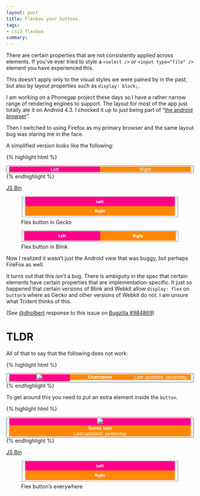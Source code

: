```yaml
---
layout: post
title: Flexbox your buttons.
tags:
- css3 flexbox
summary:
---
```


There are certain properties that are not consistently applied across
elements. If you’ve ever tried to style a `<select />` or `<input type="file"
/>` element you have experienced this.

This doesn’t apply only to the visual styles we were pained by in the past, but
also by layout properties such as `display: block;`.

I am working on a Phonegap project these days so I have a rather narrow range of
rendering engines to support. The layout for most of the app just totally ate it
on Android 4.3. I chocked it up to just being part of “[the android
browser](http://slides.com/html5test/the-android-browser#/)”.

Then I switched to using Firefox as my primary browser and the same layout bug
was staring me in the face.

A simplified version looks like the following:

{% highlight html %}
<style>
button {
  display: flex;
  width: 100%;
}

button div {
  flex: 1;
  color: #fff;
  background: #ff8800;
}
button div:first-child {
  background: #ff0088;
}
</style>

<button>
  <div>Left</div>
  <div>Right</div>
</button>
{% endhighlight %}

[JS Bin](http://jsbin.com/jutafira/2/embed)

<figure>
  <img src="/assets/2014-07-28-flexbox-buttons/flex-button-in-gecko.png">
  <figcaption>Flex button in Gecko</figcaption>
</figure>
<figure>
  <img src="/assets/2014-07-28-flexbox-buttons/flex-button-in-blink.png">
  <figcaption>Flex button in Blink</figcaption>
</figure>

Now I realized it wasn’t just the Android view that was buggy, but perhaps
FireFox as well.

It turns out that this *isn’t* a bug. There is ambiguity in the spec that certain
elements have certain properties that are implementation-specific. It just so
happened that certain versions of Blink and Webkit allow `display: flex` on
`button`’s where as Gecko and other versions of Webkit do not. I am unsure what
Trident thinks of this.

(See [@dholbert](https://twitter.com/CodingExon) response to this issue on
[Bugzilla #984869](https://bugzilla.mozilla.org/show_bug.cgi?id=984869#c2))

# TLDR

All of that to say that the following does not work:

{% highlight html %}
<div class="list-of-actionable-things">
  <button class="flex">
    <div class="flex-1"><img src="/an/avatar/" /></div>
    <div class="flex-2"><strong>Username</strong></div>
    <div class="flex-2"><span>Last updated: yesterday</span></div>
  </button>
  <!-- ... -->
</div>
{% endhighlight %}

To get around this you need to put an extra element inside the `button`. 

{% highlight html %}
<div class="list-of-actionable-things">
  <button>
    <div class="flex">
      <div class="flex-1"><img src="/an/avatar/" /></div>
      <div class="flex-2"><strong>Some text</strong></div>
      <div class="flex-2"><span>Last updated: yesterday</span></div>
    </div>
  </button>
  <!-- ... -->
</div>
{% endhighlight %}

[JS Bin](http://jsbin.com/jutafira/3/embed)

<figure>
  <img src="/assets/2014-07-28-flexbox-buttons/flex-button-in-gecko.png">
  <figcaption>Flex button’s everywhere</figcaption>
</figure>

